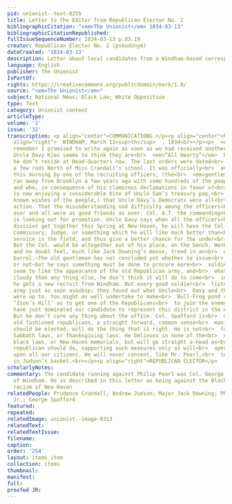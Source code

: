 ```yaml
---
pid: unionist--text-0255
title: Letter to the Editor from Republican Elector No. 2
bibliographicCitation: "<em>The Unionist</em> 1834-03-13"
bibliographicCitationRepublished: 
fullIssueSequenceNumber: 1834-03-13 p.03.19
creator: Republican Elector No. 2 (pseudonym)
dateCreated: '1834-03-13'
description: Letter about local candidates from a Windham-based correspondent
language: English
publisher: The Unionist
IsPartOf: 
rights: https://creativecommons.org/publicdomain/mark/1.0/
source: "<em>The Unionist</em>"
subject: National News; Black Law; White Opposition
type: Text
category: Unionist content
articleType: 
volume: '1'
issue: '32'
transcription: <p align="center">COMMUNICATIONS.</p><p align="center">No. 2.</p><p
  align="right">  WINDHAM, March 11<sup>th</sup>  , 1834<br></p><p>  <em>Mr. Burleigh</em>  —You
  remember I promised to write again as soon as we had received another<br>  Bulletin.
  Uncle Davy Kies seems to think they are<br>  <em>“All Hearty”</em>  but you know
  he don’t reside at Head-Quarters now. The last orders were dated<br>  at Canterbury
  a few rods North of Miss Crandall’s school. It was officially<br>  announced here
  this morning by one of the recruiting officers, (the<br>  <em>gentleman</em>  who
  ran away from Brooklyn a few years ago with some hundreds of the people’s<br>  money,
  and who, in consequence of his clamorous declamations in favor of<br>  Jackson,
  is now enjoying a considerable bite of Uncle Sam’s treasury pap,<br>  against the
  known wishes of the people,) that Uncle Davy’s Democrats were all<br>  ready for
  action. That the misunderstanding nad difficulty among the officers<br>  had blown
  over and all were as good friends as ever. Col. A.T. the commanding<br>  officer,
  is looking out for promotion. Uncle Davy says when all the officers<br>  of his
  division get together this Spring at New-Haven, he will have the Col.<br>  appointed
  Commissary, Judge, or something which he will like much better than<br>  actual
  service in the field, and thus give a better chance for the under<br>  officers.
  But the Col. would be altogether out of his place, on the bench. He<br>  would appear,
  and no doubt feel, much like Jack Downing’s mouse, treed in an<br>  empty flour
  barrel.—The old gentleman has not concluded yet whether to issue<br>  another Proclamation
  or not—but he says something must be done to procure more<br>  soldiers. He don’t
  seem to like the appearance of the old Republican army, and<br>  what looks more
  cloudy than any thing else, he don’t think it will do to come<br>  into action till
  he gets a new recruit from Windham. But every good soldier<br>  listed in the Republican
  army just as soon as&nbsp; they found out what Uncle<br>  Davy and the ‘Arch Bishop’
  were up to. You might as well undertake to make<br>  Bull-Frog pond run right over
  ‘Zion’s Hill’ as to get one of the Republicans<br>  to join the enemy.<br></p><p>  We
  have just nominated our candidate to represent this district in the next<br>  Legislature.
  But he don’t care any thing about the office. Col. Spafford is<br>  one of the genuine
  old fashioned republicans, a straight forward, common sense<br>  man, who, if he
  should be elected, will do the thing that is right. He is not<br>  for abolishing
  Sabbath laws, or Thanksgiving laws. He believes in none of the<br>  new-fangled
  black laws, or New-Haven memorials, but will go straight a-head as<br>  every independent
  republican should do, supporting such measures only as will<br>  operate equally
  upon all our citizens. He will never consent, like Mr. Pearl,<br>  to put his eggs
  in Judson’s basket.<br></p><p align="right">REPUBLICAN ELECTOR</p>
scholarlyNotes: 
commentary: The candidate running against Philip Pearl was Col. George Spafford (1793-1848),
  of Windham. He is described in this letter as being against the Black Law and the
  racism of New Haven
relatedPeople: Prudence Crandall; Andrew Judson; Major Jack Downing; Philip Pearl
  Jr.; George Spafford
featured: 
repeated: 
relatedImage: unionist--image-0313
relatedText: 
relatedTextIssue: 
filename: 
caption: 
order: '254'
layout: items_item
collection: items
thumbnail: 
manifest: 
full: 
proofed JR: 
---
```

